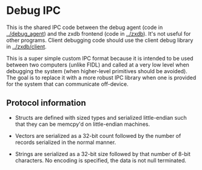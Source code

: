# Debug IPC

This is the shared IPC code between the debug agent (code in
[../debug_agent](../debug_agent)) and the zxdb frontend (code in
[../zxdb](../zxdb)). It's not useful for other programs. Client debugging code
should use the client debug library in [../zxdb/client](.,./zxdb/client).

This is a super simple custom IPC format because it is intended to be used
between two computers (unlike FIDL) and called at a very low level when
debugging the system (when higher-level primitives should be avoided). The
goal is to replace it with a more robust IPC library when one is provided for
the system that can communicate off-device.

## Protocol information

  * Structs are defined with sized types and serialized
    little-endian such that they can be memcpy'd on little-endian machines.

  * Vectors are serialized as a 32-bit count followed by the number of records
    serialized in the normal manner.

  * Strings are serialized as a 32-bit size followed by that number of 8-bit
    characters. No encoding is specified, the data is not null terminated.
